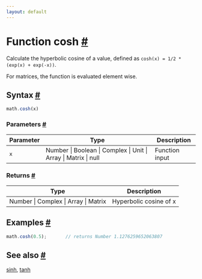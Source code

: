 ```yaml
---
layout: default
---
```


<h1 id="function-cosh">Function cosh <a href="#function-cosh" title="Permalink">#</a></h1>

Calculate the hyperbolic cosine of a value,
defined as `cosh(x) = 1/2 * (exp(x) + exp(-x))`.

For matrices, the function is evaluated element wise.


<h2 id="syntax">Syntax <a href="#syntax" title="Permalink">#</a></h2>

```js
math.cosh(x)
```

<h3 id="parameters">Parameters <a href="#parameters" title="Permalink">#</a></h3>

Parameter | Type | Description
--------- | ---- | -----------
`x` | Number &#124; Boolean &#124; Complex &#124; Unit &#124; Array &#124; Matrix &#124; null | Function input

<h3 id="returns">Returns <a href="#returns" title="Permalink">#</a></h3>

Type | Description
---- | -----------
Number &#124; Complex &#124; Array &#124; Matrix | Hyperbolic cosine of x


<h2 id="examples">Examples <a href="#examples" title="Permalink">#</a></h2>

```js
math.cosh(0.5);       // returns Number 1.1276259652063807
```


<h2 id="see-also">See also <a href="#see-also" title="Permalink">#</a></h2>

[sinh](sinh.html),
[tanh](tanh.html)


<!-- Note: This file is automatically generated from source code comments. Changes made in this file will be overridden. -->
